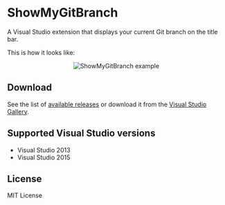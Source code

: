 # ShowMyGitBranch
A Visual Studio extension that displays your current Git branch on the title bar.

This is how it looks like:

<p align="center">
  <img src="https://dl.dropboxusercontent.com/u/737234/show-my-git-branch/show-my-git-branch-example.png" alt="ShowMyGitBranch example"/>
</p>

## Download

See the list of [available releases](https://github.com/thiagotts/show-my-git-branch/releases) or download it from the [Visual Studio Gallery](https://visualstudiogallery.msdn.microsoft.com/6eef160a-4765-4f6b-8064-31ecd16896c1).

## Supported Visual Studio versions

- Visual Studio 2013
- Visual Studio 2015

## License

MIT License
